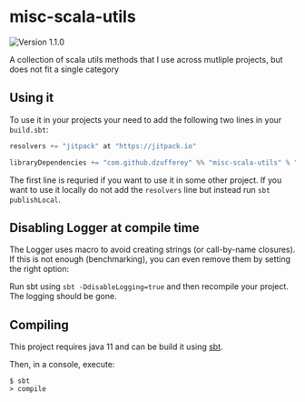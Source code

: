 # misc-scala-utils

![Version 1.1.0](https://img.shields.io/badge/version-1.1.0-green.svg)

A collection of scala utils methods that I use across mutliple projects, but does not fit a single category

## Using it

To use it in your projects your need to add the following two lines in your `build.sbt`:
```scala
resolvers += "jitpack" at "https://jitpack.io"

libraryDependencies += "com.github.dzufferey" %% "misc-scala-utils" % "1.1.0"
```

The first line is requried if you want to use it in some other project.
If you want to use it locally do not add the `resolvers` line but instead run `sbt publishLocal`.

## Disabling Logger at compile time

The Logger uses macro to avoid creating strings (or call-by-name closures).
If this is not enough (benchmarking), you can even remove them by setting the right option:

Run sbt using `sbt -DdisableLogging=true` and then recompile your project.
The logging should be gone.

## Compiling

This project requires java 11 and can be build it using [sbt](http://www.scala-sbt.org/).

Then, in a console, execute:
```
$ sbt
> compile
```

